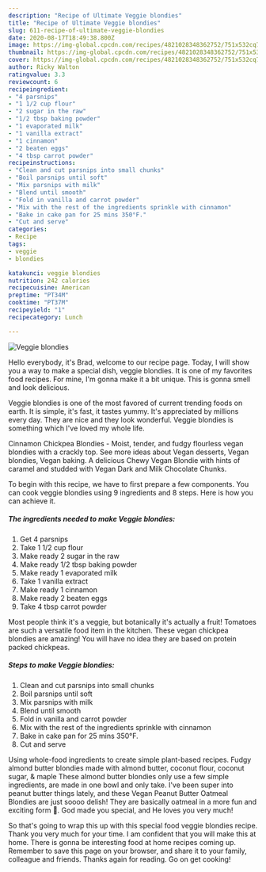 ```yaml
---
description: "Recipe of Ultimate Veggie blondies"
title: "Recipe of Ultimate Veggie blondies"
slug: 611-recipe-of-ultimate-veggie-blondies
date: 2020-08-17T18:49:38.800Z
image: https://img-global.cpcdn.com/recipes/4821028348362752/751x532cq70/veggie-blondies-recipe-main-photo.jpg
thumbnail: https://img-global.cpcdn.com/recipes/4821028348362752/751x532cq70/veggie-blondies-recipe-main-photo.jpg
cover: https://img-global.cpcdn.com/recipes/4821028348362752/751x532cq70/veggie-blondies-recipe-main-photo.jpg
author: Ricky Walton
ratingvalue: 3.3
reviewcount: 6
recipeingredient:
- "4 parsnips"
- "1 1/2 cup flour"
- "2 sugar in the raw"
- "1/2 tbsp baking powder"
- "1 evaporated milk"
- "1 vanilla extract"
- "1 cinnamon"
- "2 beaten eggs"
- "4 tbsp carrot powder"
recipeinstructions:
- "Clean and cut parsnips into small chunks"
- "Boil parsnips until soft"
- "Mix parsnips with milk"
- "Blend until smooth"
- "Fold in vanilla and carrot powder"
- "Mix with the rest of the ingredients sprinkle with cinnamon"
- "Bake in cake pan for 25 mins 350°F."
- "Cut and serve"
categories:
- Recipe
tags:
- veggie
- blondies

katakunci: veggie blondies 
nutrition: 242 calories
recipecuisine: American
preptime: "PT34M"
cooktime: "PT37M"
recipeyield: "1"
recipecategory: Lunch

---
```



![Veggie blondies](https://img-global.cpcdn.com/recipes/4821028348362752/751x532cq70/veggie-blondies-recipe-main-photo.jpg)

Hello everybody, it's Brad, welcome to our recipe page. Today, I will show you a way to make a special dish, veggie blondies. It is one of my favorites food recipes. For mine, I'm gonna make it a bit unique. This is gonna smell and look delicious.

Veggie blondies is one of the most favored of current trending foods on earth. It is simple, it's fast, it tastes yummy. It's appreciated by millions every day. They are nice and they look wonderful. Veggie blondies is something which I've loved my whole life.

Cinnamon Chickpea Blondies - Moist, tender, and fudgy flourless vegan blondies with a crackly top. See more ideas about Vegan desserts, Vegan blondies, Vegan baking. A delicious Chewy Vegan Blondie with hints of caramel and studded with Vegan Dark and Milk Chocolate Chunks.


To begin with this recipe, we have to first prepare a few components. You can cook veggie blondies using 9 ingredients and 8 steps. Here is how you can achieve it.

<!--inarticleads1-->

##### The ingredients needed to make Veggie blondies:

1. Get 4 parsnips
1. Take 1 1/2 cup flour
1. Make ready 2 sugar in the raw
1. Make ready 1/2 tbsp baking powder
1. Make ready 1 evaporated milk
1. Take 1 vanilla extract
1. Make ready 1 cinnamon
1. Make ready 2 beaten eggs
1. Take 4 tbsp carrot powder


Most people think it&#39;s a veggie, but botanically it&#39;s actually a fruit! Tomatoes are such a versatile food item in the kitchen. These vegan chickpea blondies are amazing! You will have no idea they are based on protein packed chickpeas. 

<!--inarticleads2-->

##### Steps to make Veggie blondies:

1. Clean and cut parsnips into small chunks
1. Boil parsnips until soft
1. Mix parsnips with milk
1. Blend until smooth
1. Fold in vanilla and carrot powder
1. Mix with the rest of the ingredients sprinkle with cinnamon
1. Bake in cake pan for 25 mins 350°F.
1. Cut and serve


Using whole-food ingredients to create simple plant-based recipes. Fudgy almond butter blondies made with almond butter, coconut flour, coconut sugar, &amp; maple These almond butter blondies only use a few simple ingredients, are made in one bowl and only take. I&#39;ve been super into peanut butter things lately, and these Vegan Peanut Butter Oatmeal Blondies are just soooo delish! They are basically oatmeal in a more fun and exciting form 🤩. God made you special, and He loves you very much! 

So that's going to wrap this up with this special food veggie blondies recipe. Thank you very much for your time. I am confident that you will make this at home. There is gonna be interesting food at home recipes coming up. Remember to save this page on your browser, and share it to your family, colleague and friends. Thanks again for reading. Go on get cooking!
